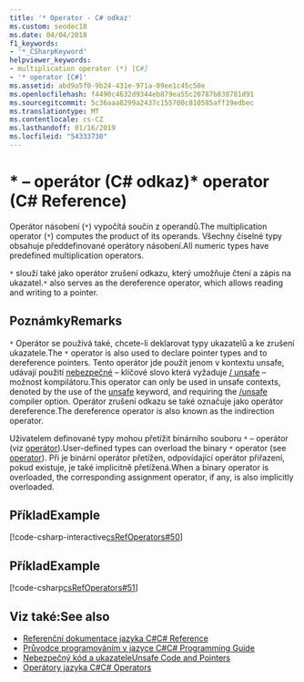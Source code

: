 ```yaml
---
title: '* Operator - C# odkaz'
ms.custom: seodec18
ms.date: 04/04/2018
f1_keywords:
- '*_CSharpKeyword'
helpviewer_keywords:
- multiplication operator (*) [C#]
- '* operator [C#]'
ms.assetid: abd9a5f0-9b24-431e-971a-09ee1c45c50e
ms.openlocfilehash: f4490c4632d9344eb879ea55c20787b838781d91
ms.sourcegitcommit: 5c36aaa8299a2437c155700c810585aff19edbec
ms.translationtype: MT
ms.contentlocale: cs-CZ
ms.lasthandoff: 01/16/2019
ms.locfileid: "54333730"
---
```

# <a name="-operator-c-reference"></a><span data-ttu-id="c9c39-102">\* – operátor (C# odkaz)</span><span class="sxs-lookup"><span data-stu-id="c9c39-102">\* operator (C# Reference)</span></span>

<span data-ttu-id="c9c39-103">Operátor násobení (`*`) vypočítá součin z operandů.</span><span class="sxs-lookup"><span data-stu-id="c9c39-103">The multiplication operator (`*`) computes the product of its operands.</span></span> <span data-ttu-id="c9c39-104">Všechny číselné typy obsahuje předdefinované operátory násobení.</span><span class="sxs-lookup"><span data-stu-id="c9c39-104">All numeric types have predefined multiplication operators.</span></span>

<span data-ttu-id="c9c39-105">`*` slouží také jako operátor zrušení odkazu, který umožňuje čtení a zápis na ukazatel.</span><span class="sxs-lookup"><span data-stu-id="c9c39-105">`*` also serves as the dereference operator, which allows reading and writing to a pointer.</span></span>

## <a name="remarks"></a><span data-ttu-id="c9c39-106">Poznámky</span><span class="sxs-lookup"><span data-stu-id="c9c39-106">Remarks</span></span>

<span data-ttu-id="c9c39-107">`*` Operátor se používá také, chcete-li deklarovat typy ukazatelů a ke zrušení ukazatele.</span><span class="sxs-lookup"><span data-stu-id="c9c39-107">The `*` operator is also used to declare pointer types and to dereference pointers.</span></span> <span data-ttu-id="c9c39-108">Tento operátor jde použít jenom v kontextu unsafe, udávají použití [nebezpečné](../keywords/unsafe.md) – klíčové slovo která vyžaduje [/ unsafe](../compiler-options/unsafe-compiler-option.md) – možnost kompilátoru.</span><span class="sxs-lookup"><span data-stu-id="c9c39-108">This operator can only be used in unsafe contexts, denoted by the use of the [unsafe](../keywords/unsafe.md) keyword, and requiring the [/unsafe](../compiler-options/unsafe-compiler-option.md) compiler option.</span></span>  <span data-ttu-id="c9c39-109">Operátor zrušení odkazu se také označuje jako operátor dereference.</span><span class="sxs-lookup"><span data-stu-id="c9c39-109">The dereference operator is also known as the indirection operator.</span></span>

<span data-ttu-id="c9c39-110">Uživatelem definované typy mohou přetížit binárního souboru `*` – operátor (viz [operátor](../keywords/operator.md)).</span><span class="sxs-lookup"><span data-stu-id="c9c39-110">User-defined types can overload the binary `*` operator (see [operator](../keywords/operator.md)).</span></span> <span data-ttu-id="c9c39-111">Při je binární operátor přetížen, odpovídající operátor přiřazení, pokud existuje, je také implicitně přetížená.</span><span class="sxs-lookup"><span data-stu-id="c9c39-111">When a binary operator is overloaded, the corresponding assignment operator, if any, is also implicitly overloaded.</span></span>

## <a name="example"></a><span data-ttu-id="c9c39-112">Příklad</span><span class="sxs-lookup"><span data-stu-id="c9c39-112">Example</span></span>

[!code-csharp-interactive[csRefOperators#50](~/samples/snippets/csharp/VS_Snippets_VBCSharp/csrefOperators/CS/csrefOperators.cs#50)]

## <a name="example"></a><span data-ttu-id="c9c39-113">Příklad</span><span class="sxs-lookup"><span data-stu-id="c9c39-113">Example</span></span>

[!code-csharp[csRefOperators#51](~/samples/snippets/csharp/VS_Snippets_VBCSharp/csrefOperators/CS/csrefOperators.cs#51)]

## <a name="see-also"></a><span data-ttu-id="c9c39-114">Viz také:</span><span class="sxs-lookup"><span data-stu-id="c9c39-114">See also</span></span>

- [<span data-ttu-id="c9c39-115">Referenční dokumentace jazyka C#</span><span class="sxs-lookup"><span data-stu-id="c9c39-115">C# Reference</span></span>](../index.md)
- [<span data-ttu-id="c9c39-116">Průvodce programováním v jazyce C#</span><span class="sxs-lookup"><span data-stu-id="c9c39-116">C# Programming Guide</span></span>](../../programming-guide/index.md)
- [<span data-ttu-id="c9c39-117">Nebezpečný kód a ukazatele</span><span class="sxs-lookup"><span data-stu-id="c9c39-117">Unsafe Code and Pointers</span></span>](../../programming-guide/unsafe-code-pointers/index.md)
- [<span data-ttu-id="c9c39-118">Operátory jazyka C#</span><span class="sxs-lookup"><span data-stu-id="c9c39-118">C# Operators</span></span>](index.md)